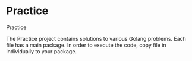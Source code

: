 # Practice
Practice

The Practice project contains solutions to various Golang problems.
Each file has a main package. In order to execute the code, copy file in individually to your package.

